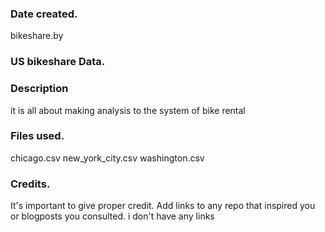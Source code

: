 ### Date created.
bikeshare.by
### US bikeshare Data.

### Description
it is all about making analysis to the system of bike rental

### Files used.
chicago.csv
new_york_city.csv
washington.csv

### Credits.
It's important to give proper credit. Add links to any repo that inspired you or blogposts you consulted.
i don't have any links

